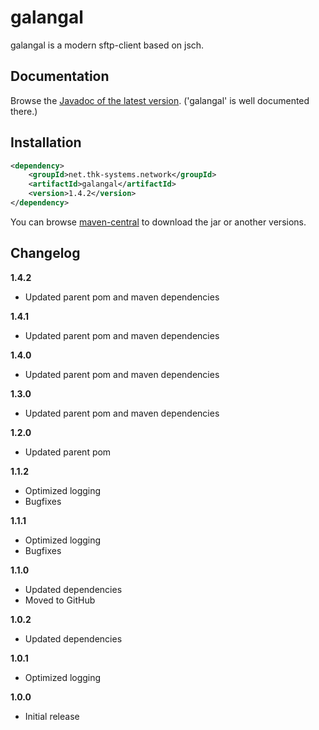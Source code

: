 # galangal

galangal is a modern sftp-client based on jsch. 


## Documentation

Browse the [Javadoc of the latest version](http://www.thk-systems.de/content/oss/javadoc/galangal/current/index.html). ('galangal' is well documented there.)


## Installation

```xml
<dependency>
    <groupId>net.thk-systems.network</groupId>
    <artifactId>galangal</artifactId>
    <version>1.4.2</version>
</dependency>
```

You can browse [maven-central](http://search.maven.org/#artifactdetails|net.thk-systems.network|galangal|1.4.2|jar) to download the jar or another versions.

## Changelog

**1.4.2**

* Updated parent pom and maven dependencies

**1.4.1**

* Updated parent pom and maven dependencies

**1.4.0**

* Updated parent pom and maven dependencies

**1.3.0**

* Updated parent pom and maven dependencies

**1.2.0**

* Updated parent pom

**1.1.2**

* Optimized logging
* Bugfixes

**1.1.1**

* Optimized logging
* Bugfixes

**1.1.0**

* Updated dependencies
* Moved to GitHub

**1.0.2**

* Updated dependencies

**1.0.1**

* Optimized logging

**1.0.0**

* Initial release

